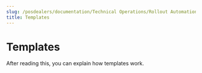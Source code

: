 ```yaml
---
slug: /posdealers/documentation/Technical Operations/Rollout Automation
title: Templates
---
```

# Templates

After reading this, you can explain how templates work.
